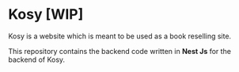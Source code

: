 # Kosy [WIP]

Kosy is a website which is meant to be used as a book reselling site.

This repository contains the backend code written in **Nest Js**
for the backend of Kosy.
